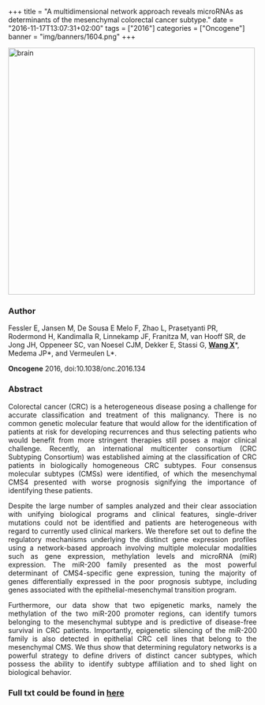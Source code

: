 +++
title = "A multidimensional network approach reveals microRNAs as determinants of the mesenchymal colorectal cancer subtype."
date = "2016-11-17T13:07:31+02:00"
tags = ["2016"]
categories = ["Oncogene"]
banner = "img/banners/1604.png"
+++

<img src="/img/banners/1604.png" width= "500" height="500" alt="brain" align=center />

### **Author**

Fessler E, Jansen M, De Sousa E Melo F, Zhao L, Prasetyanti PR, Rodermond H, Kandimalla R, Linnekamp JF, Franitza M, van Hooff SR, de Jong JH, Oppeneer SC, van Noesel CJM, Dekker E, Stassi G, **<u>Wang X</u>**\*, Medema JP\*, and Vermeulen L\*.

**Oncogene** 2016, doi:10.1038/onc.2016.134

### **Abstract**

<p align="justify">Colorectal cancer (CRC) is a heterogeneous disease posing a challenge for accurate classification and treatment of this malignancy. There is no common genetic molecular feature that would allow for the identification of patients at risk for developing recurrences and thus selecting patients who would benefit from more stringent therapies still poses a major clinical challenge. Recently, an international multicenter consortium (CRC Subtyping Consortium) was established aiming at the classification of CRC patients in biologically homogeneous CRC subtypes. Four consensus molecular subtypes (CMSs) were identified, of which the mesenchymal CMS4 presented with worse prognosis signifying the importance of identifying these patients.

<p align="justify">Despite the large number of samples analyzed and their clear association with unifying biological programs and clinical features, single-driver mutations could not be identified and patients are heterogeneous with regard to currently used clinical markers. We therefore set out to define the regulatory mechanisms underlying the distinct gene expression profiles using a network-based approach involving multiple molecular modalities such as gene expression, methylation levels and microRNA (miR) expression. The miR-200 family presented as the most powerful determinant of CMS4-specific gene expression, tuning the majority of genes differentially expressed in the poor prognosis subtype, including genes associated with the epithelial-mesenchymal transition program.

<p align="justify">Furthermore, our data show that two epigenetic marks, namely the methylation of the two miR-200 promoter regions, can identify tumors belonging to the mesenchymal subtype and is predictive of disease-free survival in CRC patients. Importantly, epigenetic silencing of the miR-200 family is also detected in epithelial CRC cell lines that belong to the mesenchymal CMS. We thus show that determining regulatory networks is a powerful strategy to define drivers of distinct cancer subtypes, which possess the ability to identify subtype affiliation and to shed light on biological behavior.

### **Full txt could be found in [here](https://www.ncbi.nlm.nih.gov/pubmed/27157610)**